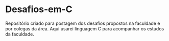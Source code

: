 # Desafios-em-C
Repositório criado para postagem dos desafios propostos na faculdade e por colegas da área. Aqui usarei linguagem C para acompanhar os estudos da faculdade.
